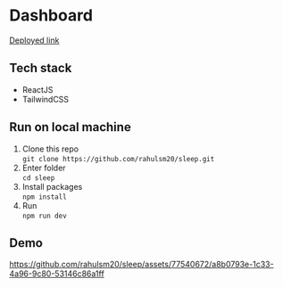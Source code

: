 # Dashboard
[Deployed link](https://sleep-alpha.vercel.app/)
## Tech stack 
* ReactJS
* TailwindCSS

## Run on local machine
1. Clone this repo  
   ```git clone https://github.com/rahulsm20/sleep.git```
2. Enter folder  
   ```cd sleep```
3. Install packages  
   ```npm install```
4. Run  
   ```npm run dev``` 

## Demo 
https://github.com/rahulsm20/sleep/assets/77540672/a8b0793e-1c33-4a96-9c80-53146c86a1ff
